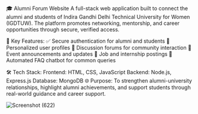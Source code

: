 🎓 Alumni Forum Website
A full-stack web application built to connect the alumni and students of Indira Gandhi Delhi Technical University for Women (IGDTUW). The platform promotes networking, mentorship, and career opportunities through secure, verified access.

🔑 Key Features:
✅ Secure authentication for alumni and students
👤 Personalized user profiles
💬 Discussion forums for community interaction
📢 Event announcements and updates
💼 Job and internship postings
🤖 Automated FAQ chatbot for common queries

🛠 Tech Stack:
Frontend: HTML, CSS, JavaScript
Backend: Node.js, Express.js
Database: MongoDB
🌐 Purpose:
To strengthen alumni-university relationships, highlight alumni achievements, and support students through real-world guidance and career support.

![Screenshot (622)](https://github.com/user-attachments/assets/0ccb6cce-7827-44ad-9d48-5f042dc9aba0)


